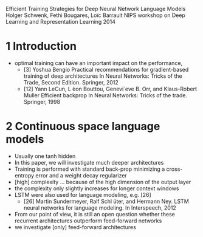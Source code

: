 Efficient Training Strategies for Deep Neural Network Language Models
Holger Schwenk, Fethi Bougares, Loïc Barrault
NIPS workshop on Deep Learning and Representation Learning 2014

# 1 Introduction

* optimal training can have an important impact on the performance,
  * [3] Yoshua Bengio
    Practical recommendations for gradient-based training of deep architectures
    In Neural Networks: Tricks of the Trade, Second Edition.  Springer, 2012
  * [12] Yann LeCun, L ́eon Bouttou, Genevi`eve B. Orr, and Klaus-Robert Muller
    Efficient backprop
    In Neural Networks: Tricks of the trade.  Springer, 1998

# 2 Continuous space language models

* Usually one tanh hidden
* In this paper, we will investigate much deeper architectures
* Training is performed with standard back-prop minimizing a cross-entropy
  error and a weight decay regularizer
* [high] complexity ... because of the high dimension of the output layer
* the complexity only slightly increases for longer context windows
* LSTM were also used for language modeling, e.g. [26]
  * [26] Martin Sundermeyer, Ralf Schl ̈uter, and Hermann Ney. LSTM neural
    networks for language modeling. In Interspeech, 2012
* From our point of view, it is still an open question whether these recurrent
  architectures outperform feed-forward networks
* we investigate [only] feed-forward architectures
